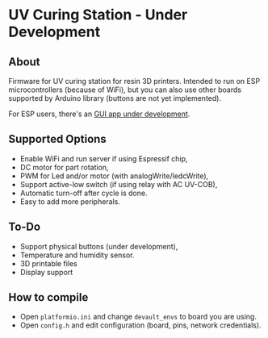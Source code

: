# UV Curing Station - Under Development

## About

Firmware for UV curing station for resin 3D printers. Intended to run on ESP microcontrollers (because of WiFi), but you can also use other boards supported by Arduino library (buttons are not yet implemented).  

For ESP users, there's an [GUI app under development](https://github.com/alx3dev/Wireless-UV-Station).

## Supported Options

 - Enable WiFi and run server if using Espressif chip,  
 - DC motor for part rotation,  
 - PWM for Led and/or motor (with analogWrite/ledcWrite),  
 - Support active-low switch (if using relay with AC UV-COB),  
 - Automatic turn-off after cycle is done.
 - Easy to add more peripherals.  

## To-Do

 - Support physical buttons (under development),  
 - Temperature and humidity sensor.  
 - 3D printable files  
 - Display support  

## How to compile

 - Open `platformio.ini` and change `devault_envs` to board you are using.  
 - Open `config.h` and edit configuration (board, pins, network credentials).  